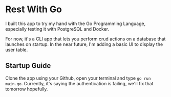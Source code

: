 # Rest With Go
I built this app to try my hand with the Go Programming Language, especially testing it with PostgreSQL and Docker.

For now, it's a CLI app that lets you perform crud actions on a database that launches on startup. In the near future, I'm adding a basic UI to display the user table.

## Startup Guide
Clone the app using your Github, open your terminal and type `go run main.go`. Currently, it's saying the authentication is failing, we'll fix that tomorrow hopefully.